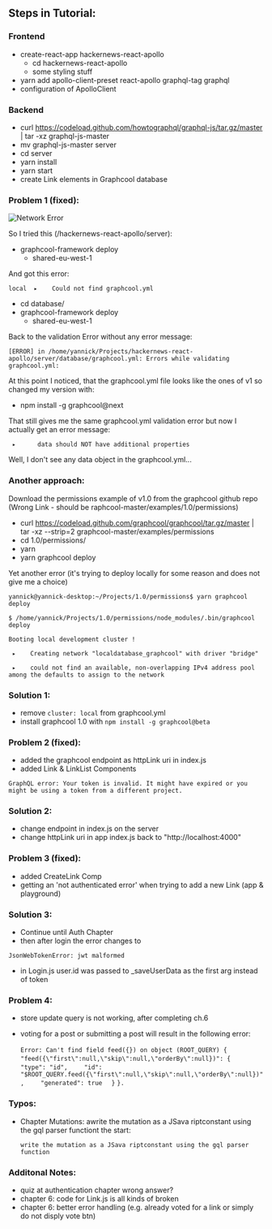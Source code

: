 ## Steps in Tutorial:

### Frontend

- create-react-app hackernews-react-apollo
    - cd hackernews-react-apollo
    - some styling stuff
- yarn add apollo-client-preset react-apollo graphql-tag graphql
- configuration of ApolloClient

### Backend

- curl https://codeload.github.com/howtographql/graphql-js/tar.gz/master | tar -xz graphql-js-master
- mv graphql-js-master server
- cd server
- yarn install
- yarn start
- create Link elements in Graphcool database

### Problem 1 (fixed): 

![Network Error](https://image.ibb.co/efUhE6/Playground_Network_Error.png)

So I tried this (/hackernews-react-apollo/server):

- graphcool-framework deploy 
    - shared-eu-west-1 

And got this error:

`local  ▸    Could not find graphcool.yml`

- cd database/
- graphcool-framework deploy 
    - shared-eu-west-1 

Back to the validation Error without any error message:

`[ERROR] in /home/yannick/Projects/hackernews-react-apollo/server/database/graphcool.yml: Errors while validating graphcool.yml:`

At this point I noticed, that the graphcool.yml file looks like the ones of v1 so changed my version with:

- npm install -g graphcool@next

That still gives me the same graphcool.yml validation error but now I actually get an error message:

` ▸      data should NOT have additional properties`

Well, I don't see any data object in the graphcool.yml...

### Another approach:

Download the permissions example of v1.0 from the graphcool github repo (Wrong Link - should be raphcool-master/examples/1.0/permissions)

- curl https://codeload.github.com/graphcool/graphcool/tar.gz/master | tar -xz --strip=2 graphcool-master/examples/permissions
- cd 1.0/permissions/
- yarn
- yarn graphcool deploy

Yet another error (it's trying to deploy locally for some reason and does not give me a choice)

`yannick@yannick-desktop:~/Projects/1.0/permissions$ yarn graphcool deploy`

`$ /home/yannick/Projects/1.0/permissions/node_modules/.bin/graphcool deploy`

`Booting local development cluster !`

` ▸    Creating network "localdatabase_graphcool" with driver "bridge"`

` ▸    could not find an available, non-overlapping IPv4 address pool among the defaults to assign to the network`


### Solution 1: 

- remove `cluster: local` from graphcool.yml
- install graphcool 1.0 with `npm install -g graphcool@beta`

### Problem 2 (fixed):

- added the graphcool endpoint as httpLink uri in index.js
- added Link & LinkList Components

`GraphQL error: Your token is invalid. It might have expired or you might be using a token from a different project.`

### Solution 2:

- change endpoint in index.js on the server
- change httpLink uri in app index.js back to "http://localhost:4000"

### Problem 3 (fixed):

- added CreateLink Comp
- getting an 'not authenticated error' when trying to add a new Link (app & playground)

### Solution 3:

- Continue until Auth Chapter
- then after login the error changes to

`JsonWebTokenError: jwt malformed`

- in Login.js user.id was passed to _saveUserData as the first arg instead of token

### Problem 4:

- store update query is not working, after completing ch.6
- voting for a post or submitting a post will result in the following error:

    `Error: Can't find field feed({}) on object (ROOT_QUERY) {`
    `  "feed({\"first\":null,\"skip\":null,\"orderBy\":null})": {`
    `    "type": "id",`
    `    "id": "$ROOT_QUERY.feed({\"first\":null,\"skip\":null,\"orderBy\":null})",`
    `    "generated": true`
    `  }`
    `}.`


### Typos:

- Chapter Mutations: awrite the mutation as a JSava riptconstant using the gql parser functiont the start:

    `write the mutation as a JSava riptconstant using the gql parser function`

### Additonal Notes:

- quiz at authentication chapter wrong answer?
- chapter 6: code for Link.js is all kinds of broken
- chapter 6: better error handling (e.g. already voted for a link or simply do not disply vote btn)